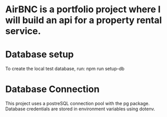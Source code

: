 # AirBNC is a portfolio project where I will build an api for a property rental service.

# Database setup

To create the local test database, run: npm run setup-db

# Database Connection

This project uses a postreSQL connection pool with the pg package.
Database credentials are stored in environment variables using dotenv.

